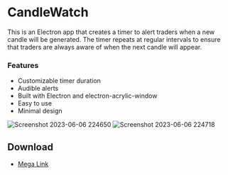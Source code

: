 # CandleWatch
This is an Electron app that creates a timer to alert traders when a new candle will be generated. The timer repeats at regular intervals to ensure that traders are always aware of when the next candle will appear.

### Features
- Customizable timer duration
- Audible alerts
- Built with Electron and electron-acrylic-window
- Easy to use
- Minimal design

![Screenshot 2023-06-06 224650](https://github.com/MigueldeHaroce/CandleWatch/assets/106353927/a468d28e-9157-4afc-98bb-5d9760b2c151)
![Screenshot 2023-06-06 224718](https://github.com/MigueldeHaroce/CandleWatch/assets/106353927/513539d4-544e-4b6b-93ed-dec1c8441a2a)

## Download
- [Mega Link](https://mega.nz/file/tKAnEagB#DXdS0WgdQ_iRc79-EbyVrmU5IyCrgAzdES8cYzJmSEw)
